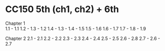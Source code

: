 # CC150 5th (ch1, ch2) + 6th
            
Chapter 1  
1.1 - 1.1
1.2 - 
1.3 - 1.2
1.4 - 1.3
    - 1.4
    - 1.5
1.5 - 1.6
1.6 - 1.7
1.7 - 1.8
    - 1.9
    
Chapter 2
2.1 - 2.1
2.2 - 2.2
2.3 - 2.3
2.4 - 2.4 
2.5 - 2.5
2.6 - 2.8
2.7 - 2.6
    - 2.7
